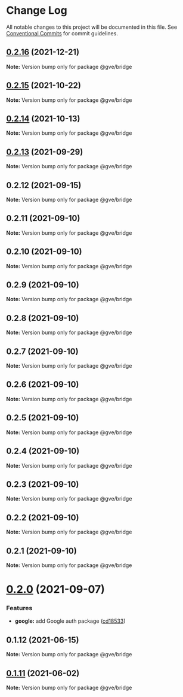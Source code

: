 # Change Log

All notable changes to this project will be documented in this file.
See [Conventional Commits](https://conventionalcommits.org) for commit guidelines.

## [0.2.16](https://github.com/CiscoDevNet/essentials/compare/@gve/bridge@0.2.14...@gve/bridge@0.2.16) (2021-12-21)

**Note:** Version bump only for package @gve/bridge





## [0.2.15](https://github.com/mattnorris/essentials/compare/@gve/bridge@0.2.14...@gve/bridge@0.2.15) (2021-10-22)

**Note:** Version bump only for package @gve/bridge





## [0.2.14](https://github.com/mattnorris/essentials/compare/@gve/bridge@0.2.12...@gve/bridge@0.2.14) (2021-10-13)

**Note:** Version bump only for package @gve/bridge





## [0.2.13](https://github.com/mattnorris/essentials/compare/@gve/bridge@0.2.12...@gve/bridge@0.2.13) (2021-09-29)

**Note:** Version bump only for package @gve/bridge





## 0.2.12 (2021-09-15)

**Note:** Version bump only for package @gve/bridge





## 0.2.11 (2021-09-10)

**Note:** Version bump only for package @gve/bridge





## 0.2.10 (2021-09-10)

**Note:** Version bump only for package @gve/bridge





## 0.2.9 (2021-09-10)

**Note:** Version bump only for package @gve/bridge





## 0.2.8 (2021-09-10)

**Note:** Version bump only for package @gve/bridge





## 0.2.7 (2021-09-10)

**Note:** Version bump only for package @gve/bridge





## 0.2.6 (2021-09-10)

**Note:** Version bump only for package @gve/bridge





## 0.2.5 (2021-09-10)

**Note:** Version bump only for package @gve/bridge





## 0.2.4 (2021-09-10)

**Note:** Version bump only for package @gve/bridge





## 0.2.3 (2021-09-10)

**Note:** Version bump only for package @gve/bridge





## 0.2.2 (2021-09-10)

**Note:** Version bump only for package @gve/bridge





## 0.2.1 (2021-09-10)

**Note:** Version bump only for package @gve/bridge





# [0.2.0](https://github.com/mattnorris/essentials/compare/@gve/bridge@0.1.12...@gve/bridge@0.2.0) (2021-09-07)


### Features

* **google:** add Google auth package ([cd18533](https://github.com/mattnorris/essentials/commit/cd185337daa5f2651d5d8e21eebad673de5c7f5d))





## 0.1.12 (2021-06-15)

**Note:** Version bump only for package @gve/bridge





## [0.1.11](https://www-github.cisco.com/matnorri/essentials/compare/@gve/bridge@0.1.10...@gve/bridge@0.1.11) (2021-06-02)

**Note:** Version bump only for package @gve/bridge
